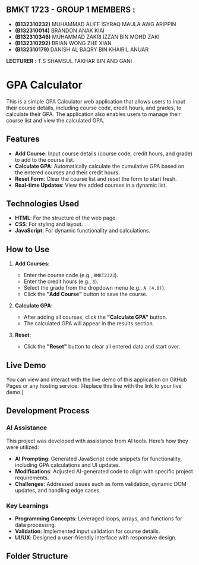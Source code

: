 ## BMKT 1723 - GROUP 1 MEMBERS :
- **(B132310232)** MUHAMMAD ALIFF ISYRAQ MAULA AWG ARIPPIN
- **(B132310014)** BRANDON ANAK KIAI
- **(B132310346)** MUHAMMAD ZAKRI IZZAN BIN MOHD ZAKI
- **(B132310292)** BRIAN WONG ZHE XIAN
- **(B132310179)** DANISH AL BAQRY BIN KHAIRIL ANUAR

**LECTURER :** T.S SHAMSUL FAKHAR BIN AND GANI

# GPA Calculator

This is a simple GPA Calculator web application that allows users to input their course details, including course code, credit hours, and grades, to calculate their GPA. The application also enables users to manage their course list and view the calculated GPA.

## Features

- **Add Course**: Input course details (course code, credit hours, and grade) to add to the course list.
- **Calculate GPA**: Automatically calculate the cumulative GPA based on the entered courses and their credit hours.
- **Reset Form**: Clear the course list and reset the form to start fresh.
- **Real-time Updates**: View the added courses in a dynamic list.

## Technologies Used

- **HTML**: For the structure of the web page.
- **CSS**: For styling and layout.
- **JavaScript**: For dynamic functionality and calculations.

## How to Use

1. **Add Courses**:
   - Enter the course code (e.g., `BMKT2323`).
   - Enter the credit hours (e.g., `3`).
   - Select the grade from the dropdown menu (e.g., `A (4.0)`).
   - Click the **"Add Course"** button to save the course.

2. **Calculate GPA**:
   - After adding all courses, click the **"Calculate GPA"** button.
   - The calculated GPA will appear in the results section.

3. **Reset**:
   - Click the **"Reset"** button to clear all entered data and start over.

## Live Demo

You can view and interact with the live demo of this application on GitHub Pages or any hosting service. (Replace this line with the link to your live demo.)

## Development Process

### AI Assistance

This project was developed with assistance from AI tools. Here’s how they were utilized:
- **AI Prompting**: Generated JavaScript code snippets for functionality, including GPA calculations and UI updates.
- **Modifications**: Adjusted AI-generated code to align with specific project requirements.
- **Challenges**: Addressed issues such as form validation, dynamic DOM updates, and handling edge cases.

### Key Learnings

- **Programming Concepts**: Leveraged loops, arrays, and functions for data processing.
- **Validation**: Implemented input validation for course details.
- **UI/UX**: Designed a user-friendly interface with responsive design.

## Folder Structure
